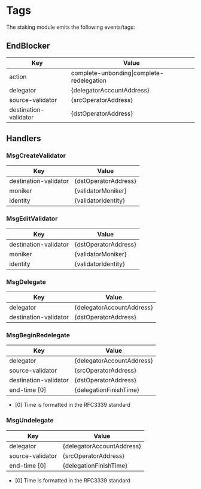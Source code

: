 # Tags

The staking module emits the following events/tags:

## EndBlocker

| Key                   | Value                                     |
|-----------------------|-------------------------------------------|
| action                | complete-unbonding\|complete-redelegation |
| delegator             | {delegatorAccountAddress}                 |
| source-validator      | {srcOperatorAddress}                      |
| destination-validator | {dstOperatorAddress}                      |

## Handlers

### MsgCreateValidator

| Key                   | Value                |
|-----------------------|----------------------|
| destination-validator | {dstOperatorAddress} |
| moniker               | {validatorMoniker}   |
| identity              | {validatorIdentity}  |

### MsgEditValidator

| Key                   | Value                |
|-----------------------|----------------------|
| destination-validator | {dstOperatorAddress} |
| moniker               | {validatorMoniker}   |
| identity              | {validatorIdentity}  |

### MsgDelegate

| Key                   | Value                                     |
|-----------------------|-------------------------------------------|
| delegator             | {delegatorAccountAddress}                 |
| destination-validator | {dstOperatorAddress}                      |

### MsgBeginRedelegate

| Key                   | Value                                     |
|-----------------------|-------------------------------------------|
| delegator             | {delegatorAccountAddress}                 |
| source-validator      | {srcOperatorAddress}                      |
| destination-validator | {dstOperatorAddress}                      |
| end-time [0]          | {delegationFinishTime}                    |

* [0] Time is formatted in the RFC3339 standard

### MsgUndelegate

| Key              | Value                     |
|------------------|---------------------------|
| delegator        | {delegatorAccountAddress} |
| source-validator | {srcOperatorAddress}      |
| end-time [0]     | {delegationFinishTime}    |

* [0] Time is formatted in the RFC3339 standard
